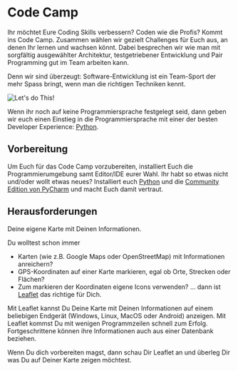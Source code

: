 # Code Camp
Ihr möchtet Eure Coding Skills verbessern? Coden wie die Profis? Kommt ins
Code Camp. Zusammen wählen wir gezielt Challenges für Euch aus, an 
denen Ihr lernen und wachsen könnt. Dabei besprechen wir wie man mit
sorgfältig ausgewählter Architektur, testgetriebener Entwicklung und 
Pair Programming gut im Team arbeiten kann. 

Denn wir sind überzeugt: Software-Entwicklung ist ein Team-Sport der mehr
Spass bringt, wenn man die richtigen Techniken kennt.

![Let's do This!][success-kid]

Wenn ihr noch auf keine Programmiersprache festgelegt seid, dann geben
wir euch einen Einstieg in die Programmiersprache mit einer der besten
Developer Experience: [Python](https://www.python.org/). 

## Vorbereitung
Um Euch für das Code Camp vorzubereiten, installiert Euch die Programmierumgebung samt Editor/IDE eurer Wahl. 
Ihr habt so etwas nicht und/oder wollt etwas neues? Installiert euch [Python](https://www.python.org/downloads/windows/) 
und die [Community Edition von PyCharm](https://www.jetbrains.com/pycharm/download/#section=windows) und macht Euch damit vertraut. 

## Herausforderungen
Deine eigene Karte mit Deinen Informationen.

Du wolltest schon immer
* Karten (wie z.B. Google Maps oder OpenStreetMap) mit Informationen anreichern? 
* GPS-Koordinaten auf einer Karte markieren, egal ob Orte, Strecken oder Flächen? 
* Zum markieren der Koordinaten eigene Icons verwenden? 
... dann ist [Leaflet](https://leafletjs.com/) das richtige für Dich.

Mit Leaflet kannst Du Deine Karte mit Deinen Informationen auf einem beliebigen Endgerät
 (Windows, Linux, MacOS oder Android) anzeigen. Mit Leaflet kommst Du mit wenigen Programmzeilen
  schnell zum Erfolg. Fortgeschrittene können ihre Informationen auch 
 aus einer Datenbank beziehen.
 
Wenn Du dich vorbereiten magst, dann schau Dir Leaflet an und überleg Dir was Du auf Deiner Karte zeigen möchtest. 

[success-kid]: https://i.pinimg.com/originals/75/bd/f0/75bdf06df3fd6ddd9d3311d8cb2be029.jpg
